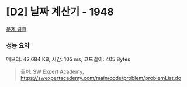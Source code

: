 # [D2] 날짜 계산기 - 1948 

[문제 링크](https://swexpertacademy.com/main/code/problem/problemDetail.do?contestProbId=AV5PnnU6AOsDFAUq) 

### 성능 요약

메모리: 42,684 KB, 시간: 105 ms, 코드길이: 405 Bytes



> 출처: SW Expert Academy, https://swexpertacademy.com/main/code/problem/problemList.do